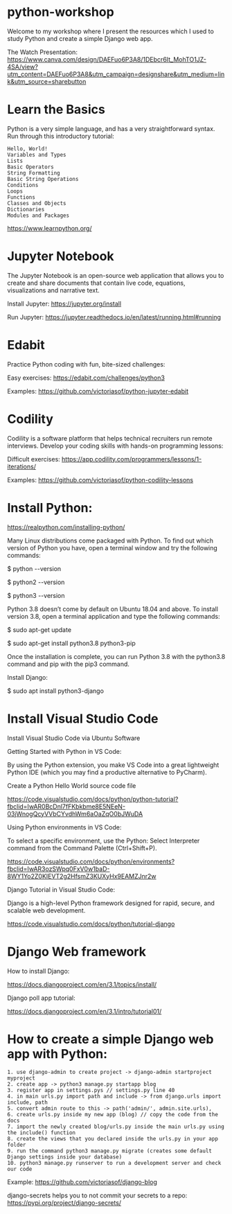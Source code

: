 # python-workshop

Welcome to my workshop where I present the resources which I used to study Python and create a simple Django web app.

The Watch Presentation:
https://www.canva.com/design/DAEFuo6P3A8/1DEbcr6It_MohTO1JZ-4SA/view?utm_content=DAEFuo6P3A8&utm_campaign=designshare&utm_medium=link&utm_source=sharebutton


# Learn the Basics

Python is a very simple language, and has a very straightforward syntax. Run through this introductory tutorial:

    Hello, World!
    Variables and Types
    Lists
    Basic Operators
    String Formatting
    Basic String Operations
    Conditions
    Loops
    Functions
    Classes and Objects
    Dictionaries
    Modules and Packages

https://www.learnpython.org/


# Jupyter Notebook

The Jupyter Notebook is an open-source web application that allows you to create and share documents that contain live code, equations, visualizations and narrative text.

Install Jupyter: https://jupyter.org/install

Run Jupyter: https://jupyter.readthedocs.io/en/latest/running.html#running


# Edabit 

Practice Python coding with fun, bite-sized challenges:

Easy exercises: https://edabit.com/challenges/python3

Examples: https://github.com/victoriasof/python-jupyter-edabit


# Codility 

Codility is a software platform that helps technical recruiters run remote interviews. Develop your coding skills with hands-on programming lessons:

Difficult exercises: https://app.codility.com/programmers/lessons/1-iterations/

Examples: https://github.com/victoriasof/python-codility-lessons


# Install Python: 

https://realpython.com/installing-python/

Many Linux distributions come packaged with Python. To find out which version of Python you have, open a terminal window and try the following commands:

$ python --version

$ python2 --version

$ python3 --version


Python 3.8 doesn’t come by default on Ubuntu 18.04 and above. To install version 3.8, open a terminal application and type the following commands:

$ sudo apt-get update

$ sudo apt-get install python3.8 python3-pip

Once the installation is complete, you can run Python 3.8 with the python3.8 command and pip with the pip3 command.


Install Django:

$ sudo apt install python3-django


# Install Visual Studio Code 

Install Visual Studio Code via Ubuntu Software


Getting Started with Python in VS Code: 

By using the Python extension, you make VS Code into a great lightweight Python IDE (which you may find a productive alternative to PyCharm).


Create a Python Hello World source code file

https://code.visualstudio.com/docs/python/python-tutorial?fbclid=IwAR0BcDnl7fFKbkbme8E5NEeN-03jWnogQcyVVbCYvdhWm6aOaZqO0bJWuDA


Using Python environments in VS Code:

To select a specific environment, use the Python: Select Interpreter command from the Command Palette (Ctrl+Shift+P).

https://code.visualstudio.com/docs/python/environments?fbclid=IwAR3ozSWpq0FxV0w1baD-8WY1Yo2Z0KIEVT2g2HfsmZ3KUXyHx9EAMZJnr2w


Django Tutorial in Visual Studio Code:

Django is a high-level Python framework designed for rapid, secure, and scalable web development. 

https://code.visualstudio.com/docs/python/tutorial-django


# Django Web framework 


How to install Django:

https://docs.djangoproject.com/en/3.1/topics/install/


Django poll app tutorial:

https://docs.djangoproject.com/en/3.1/intro/tutorial01/


# How to create a simple Django web app with Python:

    1. use django-admin to create project -> django-admin startproject myproject
    2. create app -> python3 manage.py startapp blog
    3. register app in settings.pys // settings.py line 40
    4. in main urls.py import path and include -> from django.urls import include, path
    5. convert admin route to this -> path('admin/', admin.site.urls),
    6. create urls.py inside my new app (blog) // copy the code from the docs
    7. import the newly created blog/urls.py inside the main urls.py using the include() function
    8. create the views that you declared inside the urls.py in your app folder
    9. run the command python3 manage.py migrate (creates some default Django settings inside your database)
    10. python3 manage.py runserver to run a development server and check our code


Example: https://github.com/victoriasof/django-blog


django-secrets helps you to not commit your secrets to a repo: https://pypi.org/project/django-secrets/


